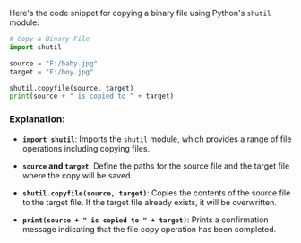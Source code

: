 Here's the code snippet for copying a binary file using Python's `shutil` module:

```python
# Copy a Binary File
import shutil

source = "F:/baby.jpg"
target = "F:/boy.jpg"

shutil.copyfile(source, target)
print(source + " is copied to " + target)
```

### Explanation:
- **`import shutil`**: Imports the `shutil` module, which provides a range of file operations including copying files.

- **`source` and `target`**: Define the paths for the source file and the target file where the copy will be saved.

- **`shutil.copyfile(source, target)`**: Copies the contents of the source file to the target file. If the target file already exists, it will be overwritten.

- **`print(source + " is copied to " + target)`**: Prints a confirmation message indicating that the file copy operation has been completed.